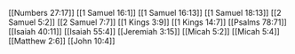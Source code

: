 [[Numbers 27:17]]
[[1 Samuel 16:1]]
[[1 Samuel 16:13]]
[[1 Samuel 18:13]]
[[2 Samuel 5:2]]
[[2 Samuel 7:7]]
[[1 Kings 3:9]]
[[1 Kings 14:7]]
[[Psalms 78:71]]
[[Isaiah 40:11]]
[[Isaiah 55:4]]
[[Jeremiah 3:15]]
[[Micah 5:2]]
[[Micah 5:4]]
[[Matthew 2:6]]
[[John 10:4]]
